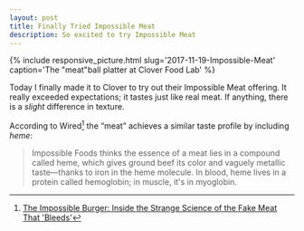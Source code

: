 ```yaml
---
layout: post
title: Finally Tried Impossible Meat
description: So excited to try Impossible Meat
---
```


{% include responsive_picture.html slug='2017-11-19-Impossible-Meat' caption='The "meat"ball platter at Clover Food Lab' %}

Today I finally made it to Clover to try out their Impossible Meat offering. It really exceeded expectations; it tastes just like real meat. If anything, there is a *slight* difference in texture.

According to Wired[^fn-1] the “meat” achieves a similar taste profile by including *heme*:
> Impossible Foods thinks the essence of a meat lies in a compound called heme, which gives ground beef its color and vaguely metallic taste—thanks to iron in the heme molecule. In blood, heme lives in a protein called hemoglobin; in muscle, it's in myoglobin.


[^fn-1]: [The Impossible Burger: Inside the Strange Science of the Fake Meat That 'Bleeds'](https://www.wired.com/story/the-impossible-burger/)